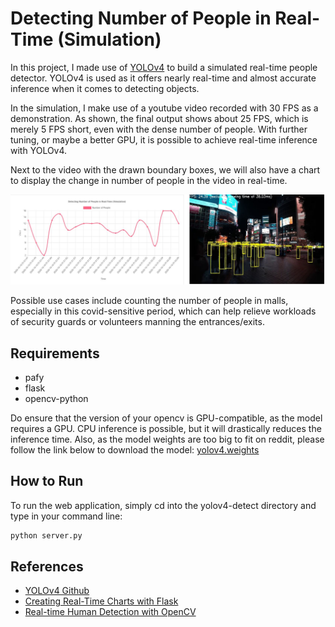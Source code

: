 # Detecting Number of People in Real-Time (Simulation)
In this project, I made use of [YOLOv4](https://github.com/AlexeyAB/darknet) to build a simulated real-time people detector. 
YOLOv4 is used as it offers nearly real-time and almost accurate inference when it comes to detecting objects.

In the simulation, I make use of a youtube video recorded with 30 FPS as a demonstration. As shown, the final output shows about 25 FPS, which is merely 5 FPS short, even with the dense number of people. With further tuning, or maybe a better GPU, it is possible to achieve real-time inference with YOLOv4.

Next to the video with the drawn boundary boxes, we will also have a chart to display the change in number of people in the video in real-time.

![Example of Web App](images/example.jpg?raw=true)

Possible use cases include counting the number of people in malls, especially in this covid-sensitive period, which can help relieve workloads of security guards or volunteers manning the entrances/exits.

## Requirements
- pafy
- flask
- opencv-python

Do ensure that the version of your opencv is GPU-compatible, as the model requires a GPU. CPU inference is possible, but it will drastically reduces the inference time.
Also, as the model weights are too big to fit on reddit, please follow the link below to download the model:
[yolov4.weights](https://drive.google.com/file/d/1_0z71Drjhqe-tDtJcYzKGkbA-ezZpL1L/view?usp=sharing)

## How to Run
To run the web application, simply cd into the yolov4-detect directory and type in your command line:
```python
python server.py
```

## References
- [YOLOv4 Github](https://github.com/AlexeyAB/darknet)
- [Creating Real-Time Charts with Flask](https://github.com/roniemartinez/real-time-charts-with-flask)
- [Real-time Human Detection with OpenCV](https://thedatafrog.com/en/articles/human-detection-video/)